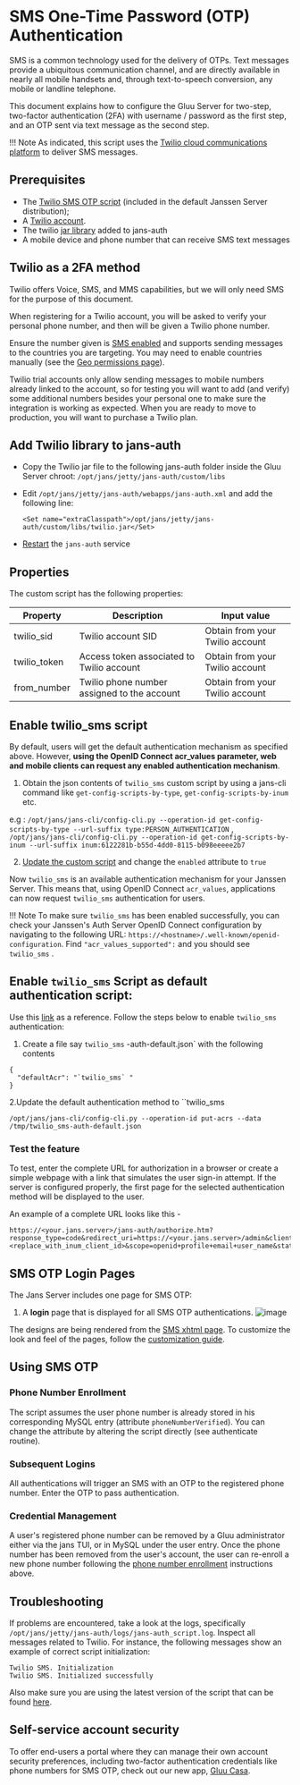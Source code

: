# SMS One-Time Password (OTP) Authentication

SMS is a common technology used for the delivery of OTPs. Text messages provide a ubiquitous communication channel, and are directly available in nearly all mobile handsets and, through text-to-speech conversion, any mobile or landline telephone. 

This document explains how to configure the Gluu Server for two-step, two-factor authentication (2FA) with username / password as the first step, and an OTP sent via text message as the second step. 

!!! Note
    As indicated, this script uses the [Twilio cloud communications platform](https://www.twilio.com) to deliver SMS messages.     
    
## Prerequisites 

- The [Twilio SMS OTP script](https://github.com/JanssenProject/jans/blob/main/docs/script-catalog/person_authentication/twilio-2fa/twilio2FA.py) (included in the default Janssen Server distribution);   
- A [Twilio account](https://www.twilio.com/).     
- The twilio [jar library](http://search.maven.org/remotecontent?filepath=com/twilio/sdk/twilio/7.17.6/twilio-7.17.6.jar) added to jans-auth
- A mobile device and phone number that can receive SMS text messages
    

## Twilio as a 2FA method

Twilio offers Voice, SMS, and MMS capabilities, but we will only need SMS for the purpose of this document. 

When registering for a Twilio account, you will be asked to verify your personal phone number, and then will be given a Twilio phone number. 

Ensure the number given is [SMS enabled](https://support.twilio.com/hc/en-us/articles/223183068-Twilio-international-phone-number-availability-and-their-capabilities) and supports sending messages to the countries you are targeting. You may need to enable countries manually (see the [Geo permissions page](https://www.twilio.com/console/sms/settings/geo-permissions)).

Twilio trial accounts only allow sending messages to mobile numbers already linked to the account, so for testing you will want to add (and verify) some additional numbers besides your personal one to make sure the integration is working as expected. When you are ready to move to production, you will want to purchase a Twilio plan.

## Add Twilio library to jans-auth

- Copy the Twilio jar file to the following jans-auth folder inside the Gluu Server chroot: `/opt/jans/jetty/jans-auth/custom/libs` 

- Edit `/opt/jans/jetty/jans-auth/webapps/jans-auth.xml` and add the following line:

    ```
    <Set name="extraClasspath">/opt/jans/jetty/jans-auth/custom/libs/twilio.jar</Set>
    ```
    
- [Restart](../../../janssen-server/vm-ops/restarting-services.md#restart) the `jans-auth` service
## Properties

The custom script has the following properties:    

|	Property	|	Description		| Input value     |
|-----------------------|-------------------------------|---------------|
|twilio_sid		|Twilio account SID		| Obtain from your Twilio account|
|twilio_token		|Access token associated to Twilio account| Obtain from your Twilio account|
|from_number            |Twilio phone number assigned to the account| Obtain from your Twilio account|


## Enable twilio_sms script

By default, users will get the default authentication mechanism as specified above. However, **using the OpenID Connect acr_values parameter, web and mobile clients can request any enabled authentication mechanism**.

1. Obtain the json contents of `twilio_sms` custom script by using a jans-cli command like `get-config-scripts-by-type`, `get-config-scripts-by-inum` etc.

e.g : `/opt/jans/jans-cli/config-cli.py --operation-id get-config-scripts-by-type --url-suffix type:PERSON_AUTHENTICATION` , `/opt/jans/jans-cli/config-cli.py --operation-id get-config-scripts-by-inum --url-suffix inum:6122281b-b55d-4dd0-8115-b098eeeee2b7`

2. [Update the custom script](https://github.com/JanssenProject/jans-cli/blob/vreplace-janssen-version/docs/cli/cli-custom-scripts.md#update-an-existing-custom-script) and change the `enabled` attribute to `true`  

Now `twilio_sms` is an available authentication mechanism for your Janssen Server. This means that, using OpenID Connect `acr_values`, applications can now request `twilio_sms` authentication for users.

!!! Note
    To make sure `twilio_sms` has been enabled successfully, you can check your Janssen's Auth Server OpenID Connect
    configuration by navigating to the following URL: `https://<hostname>/.well-known/openid-configuration`.
    Find `"acr_values_supported":` and you should see `twilio_sms` .

## Enable `twilio_sms` Script as default authentication script:
Use this [link](https://github.com/JanssenProject/jans-cli-tui/blob/vreplace-janssen-version/docs/cli/cli-default-authentication-method.md) as a reference.
Follow the steps below to enable `twilio_sms` authentication:
1. Create a file say `twilio_sms` -auth-default.json` with the following contents
```
{
  "defaultAcr": "`twilio_sms` "
}
```
2.Update the default authentication method to ``twilio_sms` `
```
/opt/jans/jans-cli/config-cli.py --operation-id put-acrs --data /tmp/twilio_sms-auth-default.json
```



    
    
### Test the feature 
To test, enter the complete URL for authorization in a browser or create a simple webpage with a link that simulates the user sign-in attempt. If the server is configured properly, the first page for the selected authentication method will be displayed to the user.

An example of a complete URL looks like this -
```
https://<your.jans.server>/jans-auth/authorize.htm?response_type=code&redirect_uri=https://<your.jans.server>/admin&client_id=<replace_with_inum_client_id>&scope=openid+profile+email+user_name&state=faad2cdjfdddjfkdf&nonce=dajdffdfsdcfff
```

## SMS OTP Login Pages

The Jans Server includes one page for SMS OTP:

1. A **login** page that is displayed for all SMS OTP authentications. 
![image](https://github.com/JanssenProject/jans/assets/12072533/3a8feb9b-8e4f-46ba-b524-cd5e89113c6c)



The designs are being rendered from the [SMS xhtml page](https://github.com/JanssenProject/jans/blob/main/jans-auth-server/server/src/main/webapp/auth/otp_sms/otp_sms.xhtml). To customize the look and feel of the pages, follow the [customization guide](https://github.com/JanssenProject/jans/blob/main/docs/admin/developer/customization/customize-web-pages.md).


## Using SMS OTP

### Phone Number Enrollment

The script assumes the user phone number is already stored in his corresponding MySQL entry (attribute `phoneNumberVerified`). You can change the attribute by altering the script directly (see authenticate routine).

### Subsequent Logins
All <!--subsequent--> authentications will trigger an SMS with an OTP to the registered phone number. Enter the OTP to pass authentication. 

### Credential Management
    
A user's registered phone number can be removed by a Gluu administrator either via the jans TUI, or in MySQL under the user entry. Once the phone number has been removed from the user's account, the user can re-enroll a new phone number following the [phone number enrollment](#phone-number-enrollment) instructions above. 

## Troubleshooting    
If problems are encountered, take a look at the logs, specifically `/opt/jans/jetty/jans-auth/logs/jans-auth_script.log`. Inspect all messages related to Twilio. For instance, the following messages show an example of correct script initialization:

```
Twilio SMS. Initialization
Twilio SMS. Initialized successfully
```

Also make sure you are using the latest version of the script that can be found [here](https://github.com/JanssenProject/jans/blob/main/docs/script-catalog/person_authentication/twilio-2fa/twilio2FA.py).

## Self-service account security

To offer end-users a portal where they can manage their own account security preferences, including two-factor authentication credentials like phone numbers for SMS OTP, check out our new app, [Gluu Casa](https://casa.gluu.org). 
